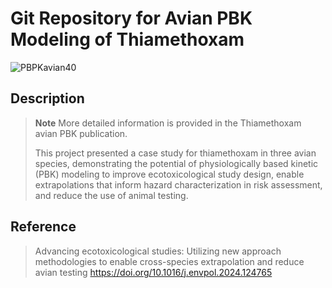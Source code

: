 # Git Repository for Avian PBK Modeling of Thiamethoxam

![PBPKavian40](https://github.com/user-attachments/assets/a749b665-ecb5-4a7b-9f24-42434fd98f9f)

## Description

> **Note** More detailed information is provided in the Thiamethoxam avian PBK publication.
>
> This project presented a case study for thiamethoxam in three avian species, demonstrating the potential of physiologically based kinetic (PBK) modeling to
> improve ecotoxicological study design, enable extrapolations that inform hazard characterization in risk assessment, and reduce the use of animal testing. 

## Reference
> Advancing ecotoxicological studies: Utilizing new approach methodologies to enable cross-species extrapolation and reduce avian testing
> https://doi.org/10.1016/j.envpol.2024.124765
